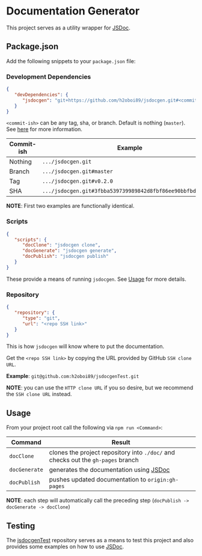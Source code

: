 # Documentation Generator
This project serves as a utility wrapper for [JSDoc](http://usejsdoc.org/).

## Package.json
Add the following snippets to your `package.json` file:

### Development Dependencies

```json
{
   "devDependencies": {
      "jsdocgen": "git+https://github.com/h2oboi89/jsdocgen.git#<commit-ish>"
   }
}
```

`<commit-ish>` can be any tag, sha, or branch. Default is nothing (`master`). See [here](https://docs.npmjs.com/files/package.json#git-urls-as-dependencies) for more information.

Commit-ish | Example
---------- | ---------------------------------------------------------
Nothing    | `.../jsdocgen.git`
Branch     | `.../jsdocgen.git#master`
Tag        | `.../jsdocgen.git#v0.2.0`
SHA        | `.../jsdocgen.git#3fbba539739989842d8fbf86ee90bbfbd5cd9ef5`

**NOTE**: First two examples are functionally identical.

### Scripts

```json
{
   "scripts": {
      "docClone": "jsdocgen clone",
      "docGenerate": "jsdocgen generate",
      "docPublish": "jsdocgen publish"
   }
}
```

These provide a means of running `jsdocgen`. See [Usage](#usage) for more details.

### Repository

```json
{
   "repository": {
      "type": "git",
      "url": "<repo SSH link>"
   }
}
```

This is how `jsdocgen` will know where to put the documentation.

Get the `<repo SSH link>` by copying the URL provided by GitHub `SSH clone URL`.

**Example**: `git@github.com:h2oboi89/jsdocgenTest.git`

**NOTE**: you can use the `HTTP clone URL` if you so desire, but we recommend the `SSH clone URL` instead.

## Usage
From your project root call the following via `npm run <Command>`:

Command       | Result
------------- | --------------------------------------------------------------------------------
`docClone`    | clones the project repository into `./doc/` and checks out the `gh-pages` branch
`docGenerate` | generates the documentation using [JSDoc](http://usejsdoc.org/)
`docPublish`  | pushes updated documentation to `origin:gh-pages`

**NOTE**: each step will automatically call the preceding step (`docPublish -> docGenerate -> docClone`)

## Testing
The [jsdocgenTest](https://github.com/h2oboi89/jsdocgenTest) repository serves as a means to test this project and also provides some examples on how to use [JSDoc](http://usejsdoc.org/).
